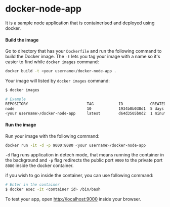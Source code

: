# docker-node-app
It is a sample node application that is containerised and deployed using docker.

#### Build the image
Go to directory that has your `Dockerfile` and run the following command to build the Docker image. The `-t` lets you tag your image with a name so it's easier to find while `docker images` command:

```zsh
docker build -t <your username>/docker-node-app .
```
Your image will listed by `docker images` command:
```zsh
$ docker images

# Example
REPOSITORY                          TAG           ID            CREATED
node                                10            1934b0b038d1  5 days ago
<your username>/docker-node-app     latest        d64d3505b0d2  1 minute ago
```

#### Run the image
Run your image with the following command:
```zsh
docker run -it -d -p 9000:8080 <your username>/docker-node-app
```
`-d` flag runs application in detech mode, that means running the container in the background and `-p` flag redirects the public port `9000` to the private port `8080` inside the docker container.

if you wish to go inside the container, you can use following command:
```zsh
# Enter in the container
$ docker exec -it <container id> /bin/bash
```

To test your app, open [http://localhost:9000](http://localhost:9000) inside your browser.
